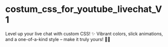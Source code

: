 # costum_css_for_youtube_livechat_V1
Level up your live chat with custom CSS! ✨ Vibrant colors, slick animations, and a one-of-a-kind style – make it truly yours! 💬🎨
